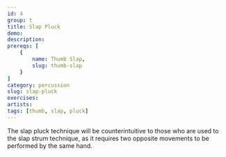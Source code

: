 ```yaml
---
id: 4
group: t
title: Slap Pluck
demo: 
description:
prereqs: [
    {
        name: Thumb Slap,
        slug: thumb-slap
    }
]
category: percussion
slug: slap-pluck
exercises:
artists: 
tags: [thumb, slap, pluck]
---
```


The slap pluck technique will be counterintuitive to those who are used to the slap strum technique, as it requires two opposite movements to be performed by the same hand.
